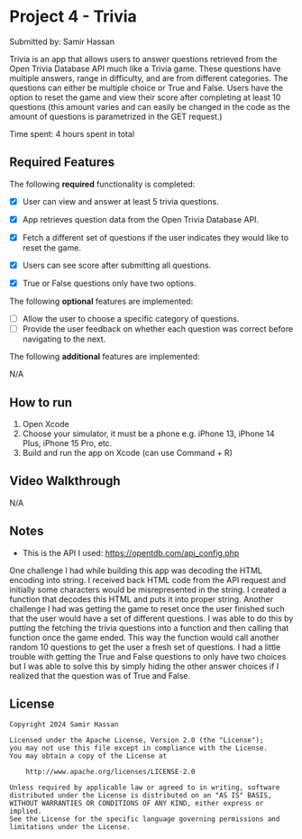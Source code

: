 # Project 4 - Trivia

Submitted by: Samir Hassan

Trivia is an app that allows users to answer questions retrieved from the Open Trivia Database API much like a Trivia game. These questions have multiple answers, range in difficulty, and are from different categories. The questions can either be multiple choice or True and False. Users have the option to reset the game and view their score after completing at least 10 questions (this amount varies and can easily be changed in the code as the amount of questions is parametrized in the GET request.)

Time spent: 4 hours spent in total

## Required Features

The following **required** functionality is completed:

- [X] User can view and answer at least 5 trivia questions.
- [X] App retrieves question data from the Open Trivia Database API.
- [X] Fetch a different set of questions if the user indicates they would like to reset the game.
- [X] Users can see score after submitting all questions.
- [X] True or False questions only have two options.


The following **optional** features are implemented:
  
- [ ] Allow the user to choose a specific category of questions.
- [ ] Provide the user feedback on whether each question was correct before navigating to the next.

The following **additional** features are implemented:

N/A

## How to run

1. Open Xcode
2. Choose your simulator, it must be a phone e.g. iPhone 13, iPhone 14 Plus, iPhone 15 Pro, etc. 
3. Build and run the app on Xcode (can use Command + R)

## Video Walkthrough

N/A

## Notes

- This is the API I used: https://opentdb.com/api_config.php

One challenge I had while building this app was decoding the HTML encoding into string. I received back HTML code from the API request and initially some characters would be misrepresented in the string. I created a function that decodes this HTML and puts it into proper string. Another challenge I had was getting the game to reset once the user finished such that the user would have a set of different questions. I was able to do this by putting the fetching the trivia questions into a function and then calling that function once the game ended. This way the function would call another random 10 questions to get the user a fresh set of questions. I had a little trouble with getting the True and False questions to only have two choices but I was able to solve this by simply hiding the other answer choices if I realized that the question was of True and False.

## License

    Copyright 2024 Samir Hassan

    Licensed under the Apache License, Version 2.0 (the "License");
    you may not use this file except in compliance with the License.
    You may obtain a copy of the License at

        http://www.apache.org/licenses/LICENSE-2.0

    Unless required by applicable law or agreed to in writing, software
    distributed under the License is distributed on an "AS IS" BASIS,
    WITHOUT WARRANTIES OR CONDITIONS OF ANY KIND, either express or implied.
    See the License for the specific language governing permissions and
    limitations under the License.
